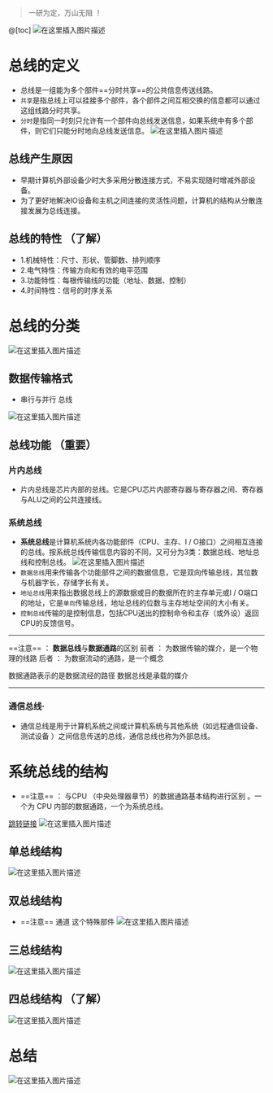 ﻿> 一研为定，万山无阻 ！

@[toc]
![在这里插入图片描述](https://img-blog.csdnimg.cn/cover7/263766620467626009.jpg?x-oss-process=image/watermark,type_ZmFuZ3poZW5naGVpdGk,shadow_10,image_MjAyMDA3MTUxNjIxMDEzOC5wbmc=,size_16,color_FFFFFF,t_70,image/resize,m_lfit,w_962#pic_center)


# 总线的定义
- 总线是一组能为多个部件==分时共享==的公共信息传送线路。
- `共享`是指总线上可以挂接多个部件，各个部件之间互相交换的信息都可以通过这组线路分时共享。
- `分时`是指同一时刻只允许有一个部件向总线发送信息，如果系统中有多个部件，则它们只能分时地向总线发送信息。
![在这里插入图片描述](https://img-blog.csdnimg.cn/20210529215429841.png?x-oss-process=image/watermark,type_ZmFuZ3poZW5naGVpdGk,shadow_10,text_aHR0cHM6Ly9ibG9nLmNzZG4ubmV0L1F1YW50dW1Zb3U=,size_16,color_FFFFFF,t_70)
## 总线产生原因
- 早期计算机外部设备少时大多采用分散连接方式，不易实现随时增减外部设备。
- 为了更好地解决IO设备和主机之间连接的灵活性问题，计算机的结构从分散连接发展为总线连接。


## 总线的特性 （了解）
- 1.机械特性：尺寸、形状、管脚数、排列顺序
- 2.电气特性：传输方向和有效的电平范围
- 3.功能特性：每根传输线的功能（地址、数据、控制）
- 4.时间特性：信号的时序关系

# 总线的分类
![在这里插入图片描述](https://img-blog.csdnimg.cn/20210530100304980.png?x-oss-process=image/watermark,type_ZmFuZ3poZW5naGVpdGk,shadow_10,text_aHR0cHM6Ly9ibG9nLmNzZG4ubmV0L1F1YW50dW1Zb3U=,size_16,color_FFFFFF,t_70)
## 数据传输格式
- 串行与并行 总线

![在这里插入图片描述](https://img-blog.csdnimg.cn/20210530100551930.png?x-oss-process=image/watermark,type_ZmFuZ3poZW5naGVpdGk,shadow_10,text_aHR0cHM6Ly9ibG9nLmNzZG4ubmV0L1F1YW50dW1Zb3U=,size_16,color_FFFFFF,t_70)
## 总线功能  （重要）
### 片内总线 
- 片内总线是芯片内部的总线。它是CPU芯片内部寄存器与寄存器之间、寄存器与ALU之间的公共连接线。

### 系统总线
- **系统总线**是计算机系统内各功能部件（CPU、主存、I / O接口）之间相互连接的总线。按系统总线传输信息内容的不同，又可分为3类：数据总线、地址总线和控制总线。
![在这里插入图片描述](https://img-blog.csdnimg.cn/20210530102107788.png?x-oss-process=image/watermark,type_ZmFuZ3poZW5naGVpdGk,shadow_10,text_aHR0cHM6Ly9ibG9nLmNzZG4ubmV0L1F1YW50dW1Zb3U=,size_16,color_FFFFFF,t_70)
- `数据总线`用来传输各个功能部件之间的数据信息，它是双向传输总线，其位数与机器字长，存储字长有关。
- `地址总线`用来指出数据总线上的源数据或目的数据所在的主存单元或I / O端口的地址，它是`单向`传输总线，地址总线的位数与主存地址空间的大小有关。
- `控制总线`传输的是控制信息，包括CPU送出的控制命令和主存（或外设）返回CPU的反馈信号。

---
==注意== ： **数据总线**与**数据通路**的区别
前者 ： 为数据传输的媒介，是一个物理的线路
后者 ： 为数据流动的通路，是一个概念

数据通路表示的是数据流经的路径
数据总线是承载的媒介
 
---

### 通信总线·
- 通信总线是用于计算机系统之间或计算机系统与其他系统（如远程通信设备、测试设备 ）之间信息传送的总线，通信总线也称为外部总线。

# 系统总线的结构
- ==注意== ： 与CPU （中央处理器章节）的数据通路基本结构进行区别 。一个为 CPU 内部的数据通路，一个为系统总线。

[跳转链接](https://blog.csdn.net/QuantumYou/article/details/117000634?spm=1001.2014.3001.5501)
![在这里插入图片描述](https://img-blog.csdnimg.cn/20210530104037794.png?x-oss-process=image/watermark,type_ZmFuZ3poZW5naGVpdGk,shadow_10,text_aHR0cHM6Ly9ibG9nLmNzZG4ubmV0L1F1YW50dW1Zb3U=,size_16,color_FFFFFF,t_70)
## 单总线结构
![在这里插入图片描述](https://img-blog.csdnimg.cn/20210530115156136.png?x-oss-process=image/watermark,type_ZmFuZ3poZW5naGVpdGk,shadow_10,text_aHR0cHM6Ly9ibG9nLmNzZG4ubmV0L1F1YW50dW1Zb3U=,size_16,color_FFFFFF,t_70)
## 双总线结构
- ==注意== 通道  这个特殊部件
![在这里插入图片描述](https://img-blog.csdnimg.cn/20210530121409744.png?x-oss-process=image/watermark,type_ZmFuZ3poZW5naGVpdGk,shadow_10,text_aHR0cHM6Ly9ibG9nLmNzZG4ubmV0L1F1YW50dW1Zb3U=,size_16,color_FFFFFF,t_70)
## 三总线结构
![在这里插入图片描述](https://img-blog.csdnimg.cn/2021053014284568.png?x-oss-process=image/watermark,type_ZmFuZ3poZW5naGVpdGk,shadow_10,text_aHR0cHM6Ly9ibG9nLmNzZG4ubmV0L1F1YW50dW1Zb3U=,size_16,color_FFFFFF,t_70)
## 四总线结构  （了解）
![在这里插入图片描述](https://img-blog.csdnimg.cn/20210530143011173.png?x-oss-process=image/watermark,type_ZmFuZ3poZW5naGVpdGk,shadow_10,text_aHR0cHM6Ly9ibG9nLmNzZG4ubmV0L1F1YW50dW1Zb3U=,size_16,color_FFFFFF,t_70)
# 总结
![在这里插入图片描述](https://img-blog.csdnimg.cn/20210530143151497.png?x-oss-process=image/watermark,type_ZmFuZ3poZW5naGVpdGk,shadow_10,text_aHR0cHM6Ly9ibG9nLmNzZG4ubmV0L1F1YW50dW1Zb3U=,size_16,color_FFFFFF,t_70)

